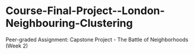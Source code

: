# Course-Final-Project--London-Neighbouring-Clustering
Peer-graded Assignment: Capstone Project - The Battle of Neighborhoods (Week 2)
